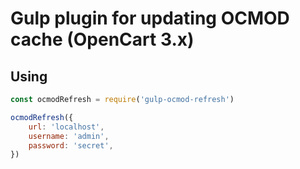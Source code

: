 # Gulp plugin for updating OCMOD cache (OpenCart 3.x)
## Using
```javascript
const ocmodRefresh = require('gulp-ocmod-refresh')

ocmodRefresh({
    url: 'localhost',
    username: 'admin',
    password: 'secret',
})
```